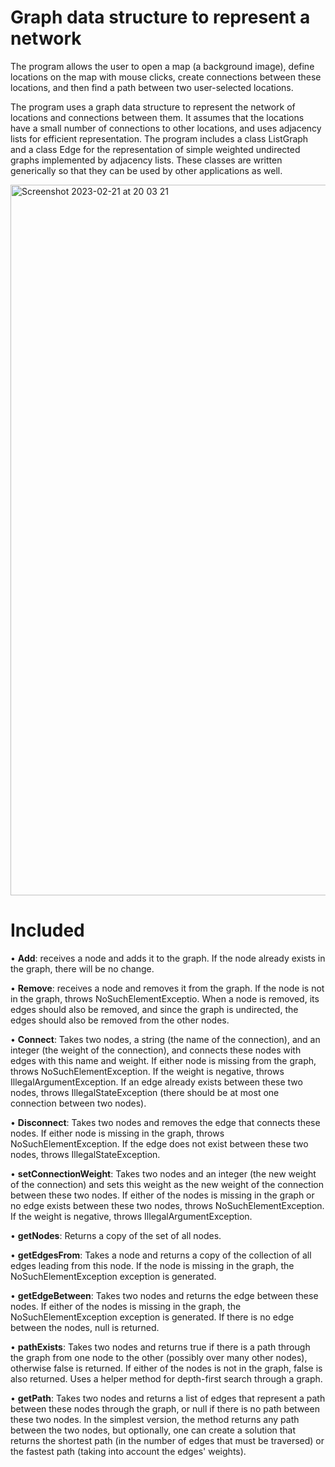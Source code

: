 # Graph data structure to represent a network

The program allows the user to open a map (a background image), define locations on the map with mouse clicks, create connections between these locations, and then find a path between two user-selected locations.

The program uses a graph data structure to represent the network of locations and connections between them. It assumes that the locations have a small number of connections to other locations, and uses adjacency lists for efficient representation. The program includes a class ListGraph and a class Edge for the representation of simple weighted undirected graphs implemented by adjacency lists. These classes are written generically so that they can be used by other applications as well.

<img width="1137" alt="Screenshot 2023-02-21 at 20 03 21" src="https://user-images.githubusercontent.com/29358769/220435806-d74a922e-dd1d-4877-95f0-54c507664020.png">

# Included

• <b>Add</b>: receives a node and adds it to the graph. If the node already exists in the graph, there will be no change.

• <b>Remove</b>: receives a node and removes it from the graph. If the node is not in the graph, throws NoSuchElementExceptio. When a node is removed, its edges should also be removed, and since the graph is undirected, the edges should also be removed from the other nodes.

• <b>Connect</b>: Takes two nodes, a string (the name of the connection), and an integer (the weight of the connection), and connects these nodes with edges with this name and weight. If either node is missing from the graph, throws NoSuchElementException. If the weight is negative, throws IllegalArgumentException. If an edge already exists between these two nodes, throws IllegalStateException (there should be at most one connection between two nodes).

• <b>Disconnect</b>: Takes two nodes and removes the edge that connects these nodes. If either node is missing in the graph, throws NoSuchElementException. If the edge does not exist between these two nodes, throws IllegalStateException.

• <b>setConnectionWeight</b>: Takes two nodes and an integer (the new weight of the connection) and sets this weight as the new weight of the connection between these two nodes. If either of the nodes is missing in the graph or no edge exists between these two nodes, throws NoSuchElementException. If the weight is negative, throws IllegalArgumentException.

• <b>getNodes</b>: Returns a copy of the set of all nodes.

• <b>getEdgesFrom</b>: Takes a node and returns a copy of the collection of all edges leading from this node. If the node is missing in the graph, the NoSuchElementException exception is generated.

• <b>getEdgeBetween</b>: Takes two nodes and returns the edge between these nodes. If either of the nodes is missing in the graph, the NoSuchElementException exception is generated. If there is no edge between the nodes, null is returned.

• <b>pathExists</b>: Takes two nodes and returns true if there is a path through the graph from one node to the other (possibly over many other nodes), otherwise false is returned. If either of the nodes is not in the graph, false is also returned. Uses a helper method for depth-first search through a graph.

• <b>getPath</b>: Takes two nodes and returns a list of edges that represent a path between these nodes through the graph, or null if there is no path between these two nodes. In the simplest version, the method returns any path between the two nodes, but optionally, one can create a solution that returns the shortest path (in the number of edges that must be traversed) or the fastest path (taking into account the edges' weights).
